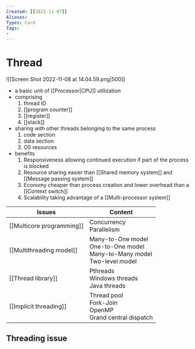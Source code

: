 ```yaml
---
Created: [[2022-11-07]]
Aliases: 
Types: Card
Tags: 
- 
---
```

# Thread
![[Screen Shot 2022-11-08 at 14.04.59.png|500]]
- a basic unit of [[Processor|CPU]] utilization
- comprising
	1. thread ID
	2. [[program counter]]
	3. [[register]]
	4. [[stack]]
- sharing with other threads belonging to the same process
	1. code section
	2. data section
	3. OS resources
- benefits
	1. Responsiveness
		allowing continued execution if part of the process is blocked
	2. Resource sharing
		easier than [[Shared memory system]] and [[Message passing system]]
	3. Economy
		cheaper than process creation and lower overhead than a [[Context switch]]
	4. Scalability
		taking advantage of a [[Multi-processor system]]

| Issues                    | Content                                                                        |
| ------------------------- | ------------------------------------------------------------------------------ |
| [[Multicore programming]] | Concurrency<br>Parallelism                                                     |
| [[Multithreading model]]  | Many-to-One model<br>One-to-One model<br>Many-to-Many model<br>Two-level model |
| [[Thread library]]        | Pthreads<br>Windows threads<br>Java threads                                    |
| [[Implicit threading]]    | Thread pool<br>Fork-Join<br>OpenMP<br>Grand central dispatch                   |

## Threading issue
